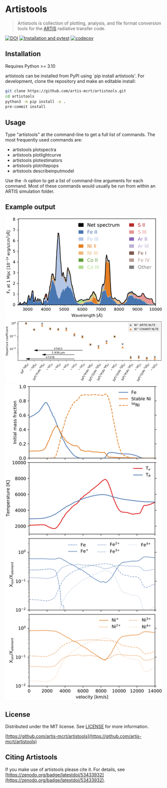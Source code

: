 # Artistools

> Artistools is collection of plotting, analysis, and file format conversion tools for the [ARTIS](https://github.com/artis-mcrt/artis) radiative transfer code.

[![DOI](https://zenodo.org/badge/53433932.svg)](https://zenodo.org/badge/latestdoi/53433932)
[![Installation and pytest](https://github.com/artis-mcrt/artistools/actions/workflows/pytest.yml/badge.svg)](https://github.com/artis-mcrt/artistools/actions/workflows/pytest.yml)
[![codecov](https://codecov.io/gh/artis-mcrt/artistools/branch/main/graph/badge.svg?token=XFlarJqeZd)](https://codecov.io/gh/artis-mcrt/artistools)

## Installation
Requires Python >= 3.10

artistools can be installed from PyPI using `pip install artistools'. For development, clone the repository and make an editable install:
```sh
git clone https://github.com/artis-mcrt/artistools.git
cd artistools
python3 -m pip install -e .
pre-commit install
```

## Usage
Type "artistools" at the command-line to get a full list of commands. The most frequently used commands are:
- artistools plotspectra
- artistools plotlightcurve
- artistools plotestimators
- artistools plotnltepops
- artistools describeinputmodel

Use the -h option to get a list of command-line arguments for each command. Most of these commands would usually be run from within an ARTIS simulation folder.

## Example output

![Emission plot](https://github.com/artis-mcrt/artistools/raw/main/images/fig-emission.png)
![NLTE plot](https://github.com/artis-mcrt/artistools/raw/main/images/fig-nlte-Ni.png)
![Estimator plot](https://github.com/artis-mcrt/artistools/raw/main/images/fig-estimators.png)

## License
Distributed under the MIT license. See [LICENSE](https://github.com/artis-mcrt/artistools/blob/main/LICENSE.txt) for more information.

[https://github.com/artis-mcrt/artistools](https://github.com/artis-mcrt/artistools)


## Citing Artistools

If you make use of artistools please cite it. For details, see [https://zenodo.org/badge/latestdoi/53433932](https://zenodo.org/badge/latestdoi/53433932).
